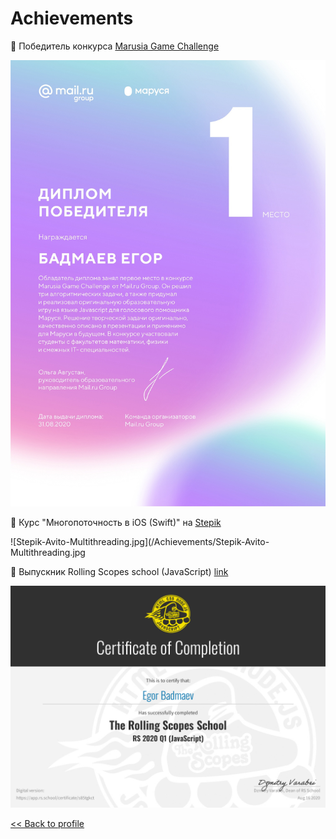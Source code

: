# Achievements

📍 Победитель конкурса [Marusia Game Challenge](https://marusia-gamechallenge.ru)

![Marusia-Game-Challenge-Badmaev-Egor-l.png](/Achievements/Marusia-Game-Challenge-Badmaev-Egor-l.jpg)

📍 Курс "Многопоточность в iOS (Swift)" на [Stepik](https://stepik.org/course/3278/syllabus)

![Stepik-Avito-Multithreading.jpg](/Achievements/Stepik-Avito-Multithreading.jpg

📍 Выпускник Rolling Scopes school (JavaScript) [link](https://app.rs.school/certificate/s85tgkct)

![Certificate-Rolling-Scopes-School-Programming.jpg](/Achievements/Certificate-Rolling-Scopes-School-Programming.jpg)

[<< Back to profile](https://github.com/htmlprogrammist)
